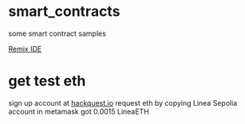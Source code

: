 # smart_contracts
some smart contract samples

[Remix IDE](https://remix.ethereum.org/)

# get test eth
sign up account at [hackquest.io](https://www.hackquest.io/en/faucets/59141)
request eth by copying Linea Sepolia account in metamask
got 0.0015 LineaETH
